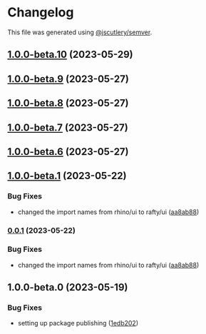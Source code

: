 # Changelog

This file was generated using [@jscutlery/semver](https://github.com/jscutlery/semver).

## [1.0.0-beta.10](https://github.com/rhinobase/design-system/compare/accordion-1.0.0-beta.9...accordion-1.0.0-beta.10) (2023-05-29)

## [1.0.0-beta.9](https://github.com/rhinobase/design-system/compare/accordion-1.0.0-beta.8...accordion-1.0.0-beta.9) (2023-05-27)

## [1.0.0-beta.8](https://github.com/rhinobase/design-system/compare/accordion-1.0.0-beta.7...accordion-1.0.0-beta.8) (2023-05-27)

## [1.0.0-beta.7](https://github.com/rhinobase/design-system/compare/accordion-1.0.0-beta.6...accordion-1.0.0-beta.7) (2023-05-27)

## [1.0.0-beta.6](https://github.com/rhinobase/design-system/compare/accordion-1.0.0-beta.5...accordion-1.0.0-beta.6) (2023-05-27)

## [1.0.0-beta.1](https://github.com/rhinobase/design-system/compare/accordion-1.0.0-beta.0...accordion-1.0.0-beta.1) (2023-05-22)

### Bug Fixes

- changed the import names from rhino/ui to rafty/ui ([aa8ab88](https://github.com/rhinobase/design-system/commit/aa8ab888d7298127a7e49fe8f9e0980315a39e3f))

### [0.0.1](https://github.com/rhinobase/design-system/compare/accordion-1.0.0-beta.0...accordion-0.0.1) (2023-05-22)

### Bug Fixes

- changed the import names from rhino/ui to rafty/ui ([aa8ab88](https://github.com/rhinobase/design-system/commit/aa8ab888d7298127a7e49fe8f9e0980315a39e3f))

## 1.0.0-beta.0 (2023-05-19)

### Bug Fixes

- setting up package publishing ([1edb202](https://github.com/rhinobase/design-system/commit/1edb20248b82d035a7bd75008bb61cac89559fb5))
